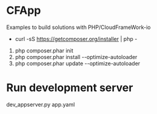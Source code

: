 # CFApp

Examples to build solutions with PHP/CloudFrameWork-io 

- curl -sS https://getcomposer.org/installer | php -
1. php composer.phar init
2. php composer.phar install --optimize-autoloader
3. php composer.phar update --optimize-autoloader

# Run development server
dev_appserver.py app.yaml
